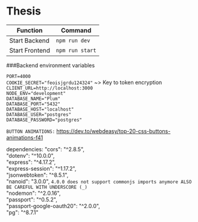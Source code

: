 # Thesis

|Function      |Command    |
|--------------|---------------|
|Start Backend |`npm run dev`  |
|Start Frontend|`npm run start`|

###Backend environment variables

`PORT=4000`  
`COOKIE_SECRET="feoisjgrdu124324"` ~> Key to token encryption  
`CLIENT_URL=http://localhost:3000`  
`NODE_ENV="development"`  
`DATABASE_NAME="Plum"`  
`DATABASE_PORT="5432"`  
`DATABASE_HOST="localhost"`  
`DATABASE_USER="postgres"`  
`DATABASE_PASSWORD="postgres"`

`BUTTON ANIMATIONS:` https://dev.to/webdeasy/top-20-css-buttons-animations-f41


dependencies:
"cors": "^2.8.5",  
"dotenv": "^10.0.0",  
"express": "^4.17.2",  
"express-session": "^1.17.2",  
"jsonwebtoken": "^8.5.1",  
"nanoid": "3.0.0",  `4.0.0 does not support commonjs imports anymore ALSO BE CAREFUL WITH UNDERSCORE (_)`  
"nodemon": "^2.0.16",  
"passport": "^0.5.2",  
"passport-google-oauth20": "^2.0.0",  
"pg": "^8.7.1"  